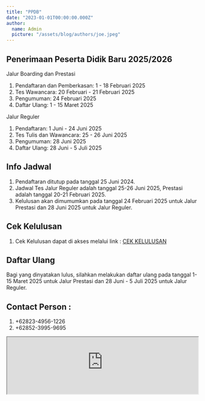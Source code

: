 ```yaml
---
title: "PPDB"
date: "2023-01-01T00:00:00.000Z"
author:
  name: Admin
  picture: "/assets/blog/authors/joe.jpeg"
---
```


## Penerimaan Peserta Didik Baru 2025/2026

Jalur Boarding dan Prestasi

1. Pendaftaran dan Pemberkasan: 1 - 18 Februari 2025
2. Tes Wawancara: 20 Februari - 21 Februari 2025
3. Pengumuman: 24 Februari 2025
4. Daftar Ulang: 1 - 15 Maret 2025

Jalur Reguler

1. Pendaftaran: 1 Juni - 24 Juni 2025
2. Tes Tulis dan Wawancara: 25 - 26 Juni 2025
3. Pengumuman: 28 Juni 2025
4. Daftar Ulang: 28 Juni - 5 Juli 2025

## Info Jadwal

1. Pendaftaran ditutup pada tanggal 25 Juni 2024.
2. Jadwal Tes Jalur Reguler adalah tanggal 25-26 Juni 2025, Prestasi adalah tanggal 20-21 Februari 2025.
3. Kelulusan akan dimumumkan pada tanggal 24 Februari 2025 untuk Jalur Prestasi dan 28 Juni 2025 untuk Jalur Reguler.

## Cek Kelulusan

1. Cek Kelulusan dapat di akses melalui link : [CEK KELULUSAN](https://aplikasi.man1kotabima.sch.id/kelulusan)

## Daftar Ulang

Bagi yang dinyatakan lulus, silahkan melakukan daftar ulang pada tanggal 1-15 Maret 2025 untuk Jalur Prestasi dan 28 Juni - 5 Juli 2025 untuk Jalur Reguler.

## Contact Person :

1. +62823-4956-1226
2. +62852-3995-9695

<script
  src="https://cdn.jsdelivr.net/npm/@iframe-resizer/child"
  type="text/javascript"
  async
></script>

<div style="max-width:700px; margin:auto"> 
  <iframe style="width:100%" src="https://aplikasi.man1kotabima.sch.id//page/viewforms/?id=26" id="myIframe"></iframe>
</div>

<script>
  var iframe = document.getElementById('myIframe');
  window.addEventListener('message', function(event) {
    var data = event.data;
    if (data.messageType === 'setHeight') {
      // Set the iframe height
      iframe.style.height = data.height + 10+ 'px';
    }
  });
</script>
